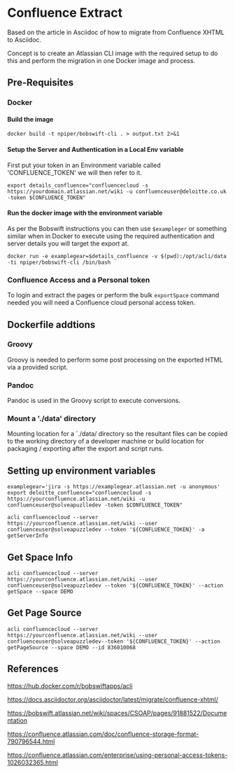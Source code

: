 # Confluence Extract

Based on the article in Asciidoc of how to migrate from Confluence XHTML to Asciidoc.

Concept is to create an Atlassian CLI image with the required setup to do this and perform the migration in one Docker image and process.

## Pre-Requisites

### Docker

#### Build the image

```
docker build -t npiper/bobswift-cli . > output.txt 2>&1
```

#### Setup the Server and Authentication in a Local Env variable

First put your token in an Environment variable called 'CONFLUENCE_TOKEN' we will then refer to it.

```
export details_confluence="confluencecloud -s https://yourdomain.atlassian.net/wiki -u confluenceuser@deloitte.co.uk -token $CONFLUENCE_TOKEN"

```

#### Run the docker image with the environment variable

As per the Bobswift instructions you can then use `$exampleger` or something similar when in Docker to execute using the required authentication and server details you will target the export at.

```
docker run -e examplegear=$details_confluence -v $(pwd):/opt/acli/data -ti npiper/bobswift-cli /bin/bash
```


### Confluence Access and a Personal token

To login and extract the pages or perform the bulk `exportSpace` command needed you will need a Confluence cloud personal access token.


## Dockerfile addtions

### Groovy

Groovy is needed to perform some post processing on the exported HTML via a provided script.

### Pandoc

Pandoc is used in the Groovy script to execute conversions.

### Mount a './data' directory

Mounting location for a `./data/ directory so the resultant files can be copied to the working directory of a developer machine or build location for packaging / exporting after the export and script runs.


## Setting up environment variables

```
examplegear='jira -s https://examplegear.atlassian.net -u anonymous'
export deloitte_confluence="confluencecloud -s https://yourconfluence.atlassian.net/wiki -u confluenceuser@solveapuzlledev -token $CONFLUENCE_TOKEN"
```

```
acli confluencecloud --server https://yourconfluence.atlassian.net/wiki --user confluenceuser@solveapuzzledev --token '${CONFLUENCE_TOKEN}' -a getServerInfo
```

## Get Space Info

```
acli confluencecloud --server https://yourconfluence.atlassian.net/wiki --user confluenceuser@solveapuzzledev --token '${CONFLUENCE_TOKEN}' --action getSpace --space DEMO
```

## Get Page Source

```
acli confluencecloud --server https://yourconfluence.atlassian.net/wiki --user confluenceuser@solveapuzzledev--token '${CONFLUENCE_TOKEN}' --action getPageSource --space DEMO --id 836010068
```



## References

https://hub.docker.com/r/bobswiftapps/acli

https://docs.asciidoctor.org/asciidoctor/latest/migrate/confluence-xhtml/

https://bobswift.atlassian.net/wiki/spaces/CSOAP/pages/91881522/Documentation

https://confluence.atlassian.com/doc/confluence-storage-format-790796544.html

https://confluence.atlassian.com/enterprise/using-personal-access-tokens-1026032365.html
